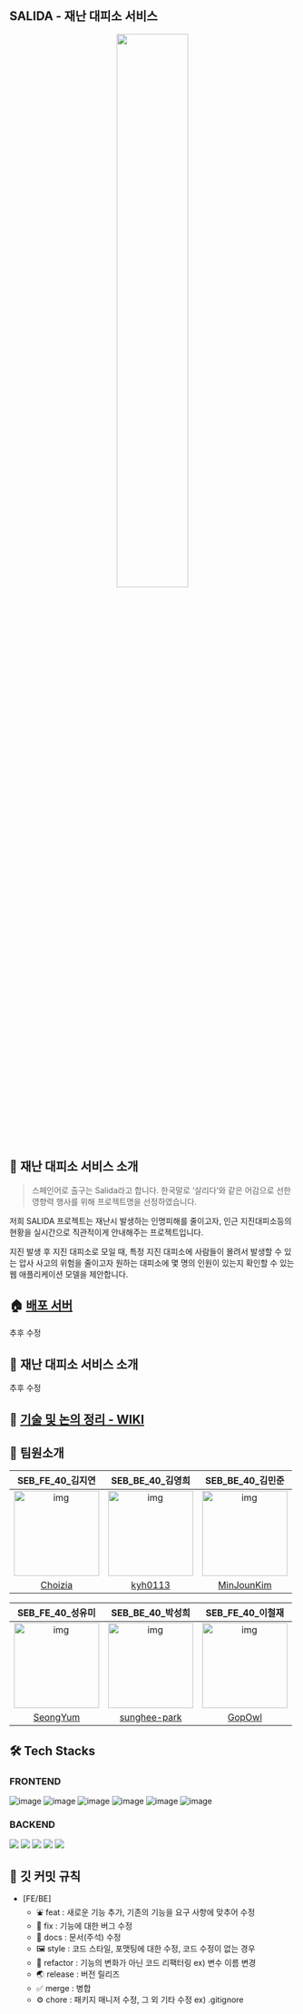 ## SALIDA - 재난 대피소 서비스
<p align='center'>
<img width='50%' src='https://cdn.discordapp.com/attachments/1039359809625002084/1039810272422002718/942269b3cc935469.png'>
</p>

## 📌 재난 대피소 서비스 소개

> 스페인어로 출구는 Salida라고 합니다. 한국말로 ‘살리다’와 같은 어감으로 선한 영향력 행사를 위해 프로젝트명을 선정하였습니다.

 저희 SALIDA 프로젝트는 재난시 발생하는 인명피해를 줄이고자, 인근 지진대피소등의 현황을 실시간으로 직관적이게 안내해주는 프로젝트입니다.

 지진 발생 후 지진 대피소로 모일 때, 특정 지진 대피소에 사람들이 몰려서 발생할 수 있는 압사 사고의 위험을 줄이고자 원하는 대피소에 몇 명의 인원이 있는지 확인할 수 있는 웹 애플리케이션 모델을 제안합니다.
 
 ## 🏠 [배포 서버]()
추후 수정
 
 ## 📌 재난 대피소 서비스 소개
추후 수정 
 
 
 ## 📌 [기술 및 논의 정리 - WIKI](https://github.com/codestates-seb/seb40_main_036/wiki)
 
 
 
 
 ## 📌 팀원소개
 | SEB_FE_40_김지연 | SEB_BE_40_김영희 | SEB_BE_40_김민준 |
| :--------------: | :-------------: | :-------------: | 
| <img src="https://avatars.githubusercontent.com/u/107836206?v=4" alt="img" height="150px" width="150px" /> | <img src="https://avatars.githubusercontent.com/u/71127157?v=4" alt="img" height="150px" width="150px" /> | <img src="https://avatars.githubusercontent.com/u/48819024?v=4" alt="img" height="150px" width="150px" /> | 
| [Choizia](https://github.com/choizia0724) | [kyh0113](https://github.com/kyh0113) | [MinJounKim](https://github.com/MinjounKim) | 

| SEB_FE_40_성유미 | SEB_BE_40_박성희 | SEB_FE_40_이철재 |
| :--------------: | :-------------: | :-------------: | 
| <img src="https://avatars.githubusercontent.com/u/107448607?v=4" alt="img" height="150px" width="150px" /> | <img src="https://avatars.githubusercontent.com/u/107971877?v=4" alt="img" height="150px" width="150px" /> | <img src="https://avatars.githubusercontent.com/u/83641398?v=4" alt="img" height="150px" width="150px" />
| [SeongYum](https://github.com/SeongYum) | [sunghee-park](https://github.com/sunghee-park) | [GopOwl](https://github.com/GopOwl) |

## 🛠 Tech Stacks

### FRONTEND

![image](https://user-images.githubusercontent.com/107836206/201006763-863c3f60-1456-4cb3-b7f5-ebbcac47fc0d.png)
![image](https://user-images.githubusercontent.com/107836206/201006777-e6d4621d-a761-4767-8173-6a11a2dedfca.png)
![image](https://user-images.githubusercontent.com/107836206/201006784-c396df1c-b0a2-4690-808e-474ee181f01a.png)
![image](https://user-images.githubusercontent.com/107836206/201006795-d94b1387-4447-4aaf-af5c-3260043c2d1c.png)
![image](https://user-images.githubusercontent.com/107836206/201006803-f11f1ec3-c5fc-4ae1-91ed-112d3739b671.png)
![image](https://user-images.githubusercontent.com/107836206/201006898-3ba29792-59fe-4cd3-bee2-99e9b4244c3d.png)

### BACKEND

 <div>
 <img src="https://img.shields.io/badge/spring boot-6DB33F?style=for-the-badge&logo=spring boot&logoColor=white">
 <img src="https://img.shields.io/badge/mysql-4479A1?style=for-the-badge&logo=mysql&logoColor=white" > 
 <img src="https://img.shields.io/badge/gradle-02303A?style=for-the-badge&logo=gradle&logoColor=white" >
 <img src="https://img.shields.io/badge/java-007396?style=for-the-badge&logo=java&logoColor=white" > 
 <img src="https://img.shields.io/badge/spring security-6DB33F?style=for-the-badge&logo=spring security&logoColor=white">
 </div> 




 ## 📌 깃 커밋 규칙 
- [FE/BE]
  - ⛲ feat : 새로운 기능 추가, 기존의 기능을 요구 사항에 맞추어 수정
  - 🚨 fix : 기능에 대한 버그 수정
  - 📄 docs : 문서(주석) 수정
  - 🖼 style : 코드 스타일, 포맷팅에 대한 수정, 코드 수정이 없는 경우
  - 🔨 refactor : 기능의 변화가 아닌 코드 리팩터링 ex) 변수 이름 변경
  - 🌏 release : 버전 릴리즈
  - ✅ merge : 병합
  - ⚙ chore : 패키지 매니저 수정, 그 외 기타 수정 ex) .gitignore
